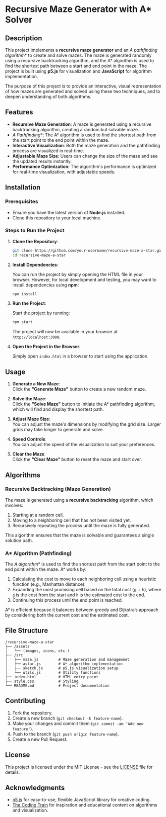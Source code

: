 
# Recursive Maze Generator with A* Solver

## Description

This project implements a **recursive maze generator** and an **A* pathfinding algorithm** to create and solve mazes. The maze is generated randomly using a recursive backtracking algorithm, and the A* algorithm is used to find the shortest path between a start and end point in the maze. The project is built using **p5.js** for visualization and **JavaScript** for algorithm implementation.

The purpose of this project is to provide an interactive, visual representation of how mazes are generated and solved using these two techniques, and to deepen understanding of both algorithms.

## Features

- **Recursive Maze Generation**: A maze is generated using a recursive backtracking algorithm, creating a random but solvable maze.
- **A* Pathfinding**: The A* algorithm is used to find the shortest path from the start point to the end point within the maze.
- **Interactive Visualization**: Both the maze generation and the pathfinding process are visualized in real-time.
- **Adjustable Maze Size**: Users can change the size of the maze and see the updated results instantly.
- **Performance Optimization**: The algorithm's performance is optimized for real-time visualization, with adjustable speeds.

## Installation

### Prerequisites

- Ensure you have the latest version of **Node.js** installed.
- Clone this repository to your local machine.

### Steps to Run the Project

1. **Clone the Repository**:

   ```bash
   git clone https://github.com/your-username/recursive-maze-a-star.git
   cd recursive-maze-a-star
   ```

2. **Install Dependencies**:

   You can run the project by simply opening the HTML file in your browser. However, for local development and testing, you may want to install dependencies using **npm**:

   ```bash
   npm install
   ```

3. **Run the Project**:

   Start the project by running:

   ```bash
   npm start
   ```

   The project will now be available in your browser at `http://localhost:3000`.

4. **Open the Project in the Browser**:

   Simply open `index.html` in a browser to start using the application.

## Usage

1. **Generate a New Maze**:  
   Click the **"Generate Maze"** button to create a new random maze.

2. **Solve the Maze**:  
   Click the **"Solve Maze"** button to initiate the A* pathfinding algorithm, which will find and display the shortest path.

3. **Adjust Maze Size**:  
   You can adjust the maze's dimensions by modifying the grid size. Larger grids may take longer to generate and solve.

4. **Speed Controls**:  
   You can adjust the speed of the visualization to suit your preferences.

5. **Clear the Maze**:  
   Click the **"Clear Maze"** button to reset the maze and start over.

## Algorithms

### Recursive Backtracking (Maze Generation)

The maze is generated using a **recursive backtracking** algorithm, which involves:

1. Starting at a random cell.
2. Moving to a neighboring cell that has not been visited yet.
3. Recursively repeating the process until the maze is fully generated.

This algorithm ensures that the maze is solvable and guarantees a single solution path.

### A* Algorithm (Pathfinding)

The **A* algorithm** is used to find the shortest path from the start point to the end point within the maze. A* works by:

1. Calculating the cost to move to each neighboring cell using a heuristic function (e.g., Manhattan distance).
2. Expanding the most promising cell based on the total cost (g + h), where `g` is the cost from the start and `h` is the estimated cost to the end.
3. Continuing this process until the end point is reached.

A* is efficient because it balances between greedy and Dijkstra’s approach by considering both the current cost and the estimated cost.

## File Structure

```
/recursive-maze-a-star
├── /assets
│   └── (images, icons, etc.)
├── /src
│   ├── maze.js         # Maze generation and management
│   ├── astar.js        # A* algorithm implementation
│   ├── sketch.js       # p5.js visualization setup
│   └── utils.js        # Utility functions
├── index.html          # HTML entry point
├── style.css           # Styling
└── README.md           # Project documentation
```

## Contributing

1. Fork the repository.
2. Create a new branch (`git checkout -b feature-name`).
3. Make your changes and commit them (`git commit -am 'Add new feature'`).
4. Push to the branch (`git push origin feature-name`).
5. Create a new Pull Request.

## License

This project is licensed under the MIT License - see the [LICENSE](LICENSE) file for details.

## Acknowledgments

- [p5.js](https://p5js.org/) for easy-to-use, flexible JavaScript library for creative coding.
- [The Coding Train](https://www.youtube.com/c/TheCodingTrain) for inspiration and educational content on algorithms and visualization.
